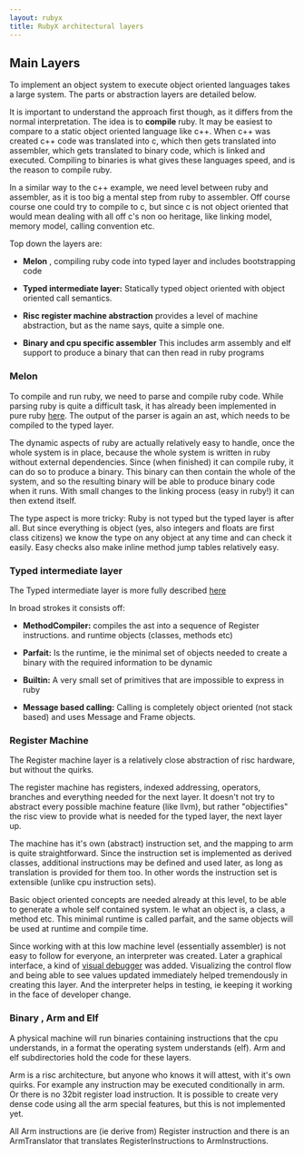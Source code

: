 ```yaml
---
layout: rubyx
title: RubyX architectural layers
---
```


## Main Layers

To implement an object system to execute object oriented languages takes a large system.
The parts or abstraction layers are detailed below.

It is important to understand the approach first though, as it differs from the normal
interpretation. The idea is to **compile** ruby. It may be easiest to compare to a static
object oriented language like c++. When c++ was created c++ code was translated into c, which
then gets translated into assembler, which gets translated to binary code, which is linked
and executed. Compiling to binaries is what gives these languages speed, and is the reason
to compile ruby.

In a similar way to the c++ example, we need level between ruby and assembler, as it is too
big a mental step from ruby to assembler. Off course course one could try to compile to c, but
since c is not object oriented that would mean dealing with all off c's non oo heritage, like
linking model, memory model, calling convention etc.

Top down the layers are:

- **Melon** , compiling ruby code into typed layer and includes bootstrapping code

- **Typed intermediate layer:** Statically typed object oriented with object oriented
  call semantics.

- **Risc register machine abstraction** provides a level of machine abstraction, but
              as the name says, quite a simple one.

- **Binary and cpu specific assembler**  This includes arm assembly and elf support
          to produce a binary that can then read in ruby programs

### Melon

To compile and run ruby, we need to parse and compile ruby code. While parsing ruby is quite
a difficult task, it has already been implemented in pure ruby
[here](https://github.com/whitequark/parser). The output of the parser is again
an ast, which needs to be compiled to the typed layer.

The dynamic aspects of ruby are actually relatively easy to handle, once the whole system is
in place, because the whole system is written in ruby without external dependencies.
Since (when finished) it can compile ruby, it can do so to produce a binary. This binary can
then contain the whole of the system, and so the resulting binary will be able to produce
binary code when it runs. With small changes to the linking process (easy in ruby!) it can
then extend itself.

The type aspect is more tricky: Ruby is not typed but the typed layer is after all.
But since everything is object (yes, also integers and floats are first class citizens)
we know the type on any object at any time and can check it easily.
Easy checks also make inline method jump tables relatively easy.

### Typed intermediate layer

The Typed intermediate layer is more fully described [here](/typed/typed.html)

In broad strokes it consists off:

- **MethodCompiler:**  compiles the ast into a sequence of Register instructions.
                        and runtime objects (classes, methods etc)
- **Parfait:** Is the runtime, ie the minimal set of objects needed to
                  create a binary with the required information to be dynamic
- **Builtin:**  A very small set of primitives that are impossible to express in ruby

- **Message based calling:** Calling is completely object oriented (not stack based)
                              and uses Message and Frame objects.


### Register Machine

The Register machine layer is a relatively close abstraction of risc hardware, but without the
quirks.

The register machine has registers, indexed addressing, operators, branches and everything
needed for the next layer. It doesn't not try to abstract every possible machine feature
(like llvm), but rather "objectifies" the risc view to provide what is needed for the typed
layer, the next layer up.

The machine has it's own (abstract) instruction set, and the mapping to arm is quite
straightforward. Since the instruction set is implemented as derived classes, additional
instructions may be defined and used later, as long as translation is provided for them too.
In other words the instruction set is extensible (unlike cpu instruction sets).

Basic object oriented concepts are needed already at this level, to be able to generate a whole
self contained system. Ie what an object is, a class, a method etc. This minimal runtime is called
parfait, and the same objects will be used at runtime and compile time.

Since working with at this low machine level (essentially assembler) is not easy to follow for
everyone, an interpreter was created. Later a graphical interface, a kind of
[visual debugger](https://github.com/ruby-x/rubyx-debugger) was added.
Visualizing the control flow and being able to see values updated immediately helped
tremendously in creating this layer. And the interpreter helps in testing, ie keeping it
working in the face of developer change.


### Binary , Arm and Elf

A physical machine will run binaries containing instructions that the cpu understands, in a
format the operating system understands (elf). Arm and elf subdirectories hold the code for
these layers.

Arm is a risc architecture, but anyone who knows it will attest, with it's own quirks.
For example any instruction may be executed conditionally in arm. Or there is no 32bit
register load instruction. It is possible to create very dense code using all the arm
special features, but this is not implemented yet.

All Arm instructions are (ie derive from) Register instruction and there is an ArmTranslator
that translates RegisterInstructions to ArmInstructions.

